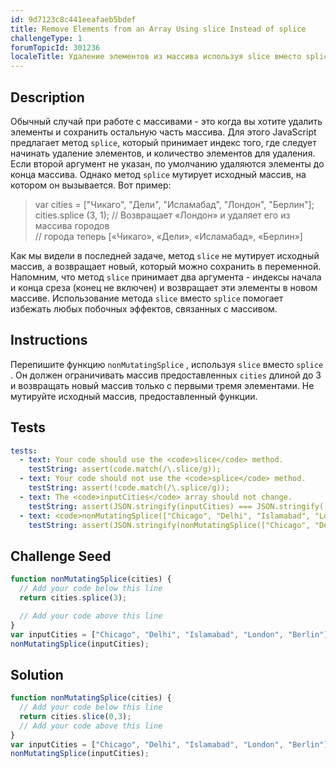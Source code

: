 ```yaml
---
id: 9d7123c8c441eeafaeb5bdef
title: Remove Elements from an Array Using slice Instead of splice
challengeType: 1
forumTopicId: 301236
localeTitle: Удаление элементов из массива используя slice вместо splice
---
```


## Description
<section id='description'>
Обычный случай при работе с массивами - это когда вы хотите удалить элементы и сохранить остальную часть массива. Для этого JavaScript предлагает метод <code>splice</code>, который принимает индекс того, где следует начинать удаление элементов, и количество элементов для удаления. Если второй аргумент не указан, по умолчанию удаляются элементы до конца массива. Однако метод <code>splice</code> мутирует исходный массив, на котором он вызывается. Вот пример: <blockquote> var cities = [&quot;Чикаго&quot;, &quot;Дели&quot;, &quot;Исламабад&quot;, &quot;Лондон&quot;, &quot;Берлин&quot;]; <br> cities.splice (3, 1); // Возвращает «Лондон» и удаляет его из массива городов <br> // города теперь [«Чикаго», «Дели», «Исламабад», «Берлин»] </blockquote> Как мы видели в последней задаче, метод <code>slice</code> не мутирует исходный массив, а возвращает новый, который можно сохранить в переменной. Напомним, что метод <code>slice</code> принимает два аргумента - индексы начала и конца среза (конец не включен) и возвращает эти элементы в новом массиве. Использование метода <code>slice</code> вместо <code>splice</code> помогает избежать любых побочных эффектов, связанных с массивом.
</section>

## Instructions
<section id='instructions'>
Перепишите функцию <code>nonMutatingSplice</code> , используя <code>slice</code> вместо <code>splice</code> . Он должен ограничивать массив предоставленных <code>cities</code> длиной до 3 и возвращать новый массив только с первыми тремя элементами. Не мутируйте исходный массив, предоставленный функции.
</section>

## Tests
<section id='tests'>

```yml
tests:
  - text: Your code should use the <code>slice</code> method.
    testString: assert(code.match(/\.slice/g));
  - text: Your code should not use the <code>splice</code> method.
    testString: assert(!code.match(/\.splice/g));
  - text: The <code>inputCities</code> array should not change.
    testString: assert(JSON.stringify(inputCities) === JSON.stringify(["Chicago", "Delhi", "Islamabad", "London", "Berlin"]));
  - text: <code>nonMutatingSplice(["Chicago", "Delhi", "Islamabad", "London", "Berlin"])</code> should return <code>["Chicago", "Delhi", "Islamabad"]</code>.
    testString: assert(JSON.stringify(nonMutatingSplice(["Chicago", "Delhi", "Islamabad", "London", "Berlin"])) === JSON.stringify(["Chicago", "Delhi", "Islamabad"]));

```

</section>

## Challenge Seed
<section id='challengeSeed'>

<div id='js-seed'>

```js
function nonMutatingSplice(cities) {
  // Add your code below this line
  return cities.splice(3);

  // Add your code above this line
}
var inputCities = ["Chicago", "Delhi", "Islamabad", "London", "Berlin"];
nonMutatingSplice(inputCities);

```

</div>

</section>

## Solution
<section id='solution'>

```js
function nonMutatingSplice(cities) {
  // Add your code below this line
  return cities.slice(0,3);
  // Add your code above this line
}
var inputCities = ["Chicago", "Delhi", "Islamabad", "London", "Berlin"];
nonMutatingSplice(inputCities);
```

</section>
